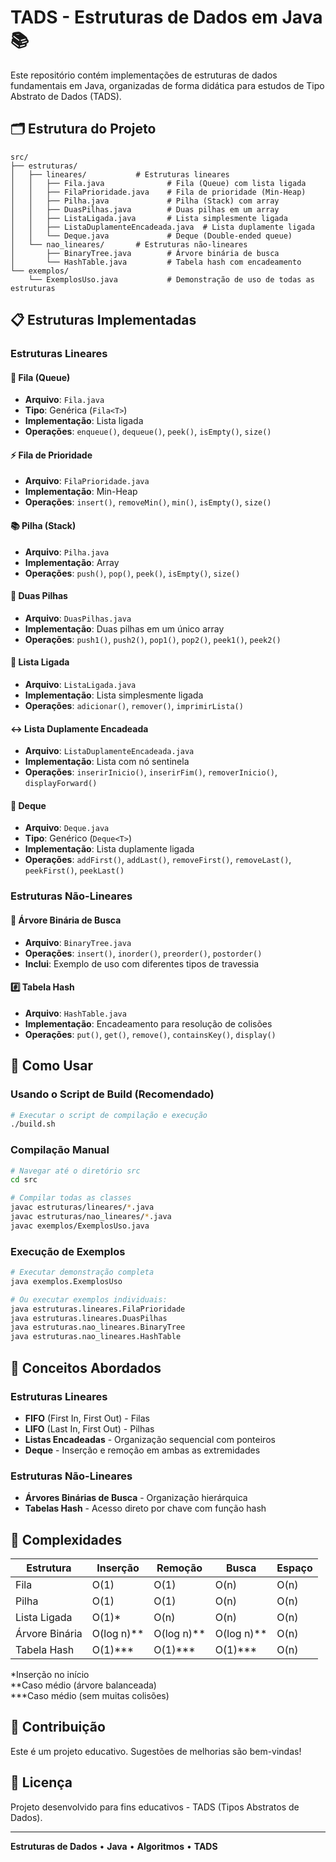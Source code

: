 # TADS - Estruturas de Dados em Java 📚

Este repositório contém implementações de estruturas de dados fundamentais em Java, organizadas de forma didática para estudos de Tipo Abstrato de Dados (TADS).

## 🗂️ Estrutura do Projeto

```
src/
├── estruturas/
│   ├── lineares/           # Estruturas lineares
│   │   ├── Fila.java              # Fila (Queue) com lista ligada
│   │   ├── FilaPrioridade.java    # Fila de prioridade (Min-Heap)
│   │   ├── Pilha.java             # Pilha (Stack) com array
│   │   ├── DuasPilhas.java        # Duas pilhas em um array
│   │   ├── ListaLigada.java       # Lista simplesmente ligada
│   │   ├── ListaDuplamenteEncadeada.java  # Lista duplamente ligada
│   │   └── Deque.java             # Deque (Double-ended queue)
│   └── nao_lineares/       # Estruturas não-lineares
│       ├── BinaryTree.java        # Árvore binária de busca
│       └── HashTable.java         # Tabela hash com encadeamento
└── exemplos/
    └── ExemplosUso.java           # Demonstração de uso de todas as estruturas
```

## 📋 Estruturas Implementadas

### Estruturas Lineares

#### 🔄 Fila (Queue)
- **Arquivo**: `Fila.java`
- **Tipo**: Genérica (`Fila<T>`)
- **Implementação**: Lista ligada
- **Operações**: `enqueue()`, `dequeue()`, `peek()`, `isEmpty()`, `size()`

#### ⚡ Fila de Prioridade
- **Arquivo**: `FilaPrioridade.java`
- **Implementação**: Min-Heap
- **Operações**: `insert()`, `removeMin()`, `min()`, `isEmpty()`, `size()`

#### 📚 Pilha (Stack)
- **Arquivo**: `Pilha.java`
- **Implementação**: Array
- **Operações**: `push()`, `pop()`, `peek()`, `isEmpty()`, `size()`

#### 🔄 Duas Pilhas
- **Arquivo**: `DuasPilhas.java`
- **Implementação**: Duas pilhas em um único array
- **Operações**: `push1()`, `push2()`, `pop1()`, `pop2()`, `peek1()`, `peek2()`

#### 🔗 Lista Ligada
- **Arquivo**: `ListaLigada.java`
- **Implementação**: Lista simplesmente ligada
- **Operações**: `adicionar()`, `remover()`, `imprimirLista()`

#### ↔️ Lista Duplamente Encadeada
- **Arquivo**: `ListaDuplamenteEncadeada.java`
- **Implementação**: Lista com nó sentinela
- **Operações**: `inserirInicio()`, `inserirFim()`, `removerInicio()`, `displayForward()`

#### 🔄 Deque
- **Arquivo**: `Deque.java`
- **Tipo**: Genérico (`Deque<T>`)
- **Implementação**: Lista duplamente ligada
- **Operações**: `addFirst()`, `addLast()`, `removeFirst()`, `removeLast()`, `peekFirst()`, `peekLast()`

### Estruturas Não-Lineares

#### 🌳 Árvore Binária de Busca
- **Arquivo**: `BinaryTree.java`
- **Operações**: `insert()`, `inorder()`, `preorder()`, `postorder()`
- **Inclui**: Exemplo de uso com diferentes tipos de travessia

#### #️⃣ Tabela Hash
- **Arquivo**: `HashTable.java`
- **Implementação**: Encadeamento para resolução de colisões
- **Operações**: `put()`, `get()`, `remove()`, `containsKey()`, `display()`

## 🚀 Como Usar

### Usando o Script de Build (Recomendado)
```bash
# Executar o script de compilação e execução
./build.sh
```

### Compilação Manual
```bash
# Navegar até o diretório src
cd src

# Compilar todas as classes
javac estruturas/lineares/*.java
javac estruturas/nao_lineares/*.java
javac exemplos/ExemplosUso.java
```

### Execução de Exemplos
```bash
# Executar demonstração completa
java exemplos.ExemplosUso

# Ou executar exemplos individuais:
java estruturas.lineares.FilaPrioridade
java estruturas.lineares.DuasPilhas
java estruturas.nao_lineares.BinaryTree
java estruturas.nao_lineares.HashTable
```

## 📖 Conceitos Abordados

### Estruturas Lineares
- **FIFO** (First In, First Out) - Filas
- **LIFO** (Last In, First Out) - Pilhas
- **Listas Encadeadas** - Organização sequencial com ponteiros
- **Deque** - Inserção e remoção em ambas as extremidades

### Estruturas Não-Lineares
- **Árvores Binárias de Busca** - Organização hierárquica
- **Tabelas Hash** - Acesso direto por chave com função hash

## 🎯 Complexidades

| Estrutura | Inserção | Remoção | Busca | Espaço |
|-----------|----------|---------|-------|---------|
| Fila      | O(1)     | O(1)    | O(n)  | O(n)    |
| Pilha     | O(1)     | O(1)    | O(n)  | O(n)    |
| Lista Ligada | O(1)* | O(n)    | O(n)  | O(n)    |
| Árvore Binária | O(log n)** | O(log n)** | O(log n)** | O(n) |
| Tabela Hash | O(1)*** | O(1)*** | O(1)*** | O(n) |

*Inserção no início  
**Caso médio (árvore balanceada)  
***Caso médio (sem muitas colisões)

## 🤝 Contribuição

Este é um projeto educativo. Sugestões de melhorias são bem-vindas!

## 📄 Licença

Projeto desenvolvido para fins educativos - TADS (Tipos Abstratos de Dados).

---

**Estruturas de Dados** • **Java** • **Algoritmos** • **TADS**

